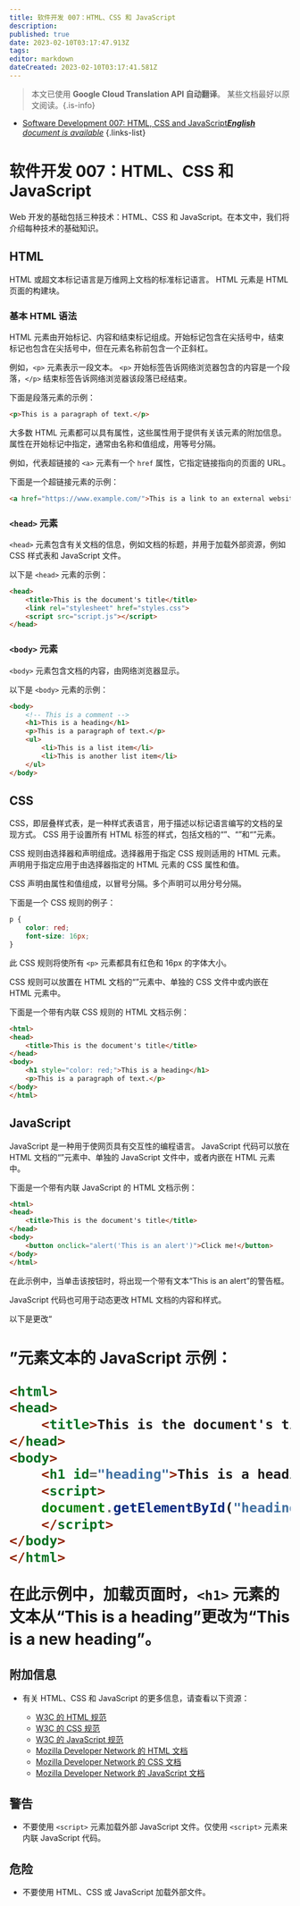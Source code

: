 ```yaml
---
title: 软件开发 007：HTML、CSS 和 JavaScript
description: 
published: true
date: 2023-02-10T03:17:47.913Z
tags: 
editor: markdown
dateCreated: 2023-02-10T03:17:41.581Z
---
```


> 本文已使用 **Google Cloud Translation API 自动翻译**。
某些文档最好以原文阅读。{.is-info}



- [Software Development 007: HTML, CSS and JavaScript***English** document is available*](/en/Knowledge-base/Software-Development/Learning/software-development-007-html-css-and-javascript)
{.links-list}


# 软件开发 007：HTML、CSS 和 JavaScript

Web 开发的基础包括三种技术：HTML、CSS 和 JavaScript。在本文中，我们将介绍每种技术的基础知识。

## HTML

HTML 或超文本标记语言是万维网上文档的标准标记语言。 HTML 元素是 HTML 页面的构建块。

### 基本 HTML 语法

HTML 元素由开始标记、内容和结束标记组成。开始标记包含在尖括号中，结束标记也包含在尖括号中，但在元素名称前包含一个正斜杠。

例如，`<p>` 元素表示一段文本。 `<p>` 开始标签告诉网络浏览器包含的内容是一个段落，`</p>` 结束标签告诉网络浏览器该段落已经结束。

下面是段落元素的示例：

```html
<p>This is a paragraph of text.</p>
```

大多数 HTML 元素都可以具有属性，这些属性用于提供有关该元素的附加信息。属性在开始标记中指定，通常由名称和值组成，用等号分隔。

例如，代表超链接的 `<a>` 元素有一个 `href` 属性，它指定链接指向的页面的 URL。

下面是一个超链接元素的示例：

```html
<a href="https://www.example.com/">This is a link to an external website.</a>
```

### `<head>` 元素

`<head>` 元素包含有关文档的信息，例如文档的标题，并用于加载外部资源，例如 CSS 样式表和 JavaScript 文件。

以下是 `<head>` 元素的示例：

```html
<head>
    <title>This is the document's title</title>
    <link rel="stylesheet" href="styles.css">
    <script src="script.js"></script>
</head>
```

### `<body>` 元素

`<body>` 元素包含文档的内容，由网络浏览器显示。

以下是 `<body>` 元素的示例：

```html
<body>
    <!-- This is a comment -->
    <h1>This is a heading</h1>
    <p>This is a paragraph of text.</p>
    <ul>
        <li>This is a list item</li>
        <li>This is another list item</li>
    </ul>
</body>
```

## CSS

CSS，即层叠样式表，是一种样式表语言，用于描述以标记语言编写的文档的呈现方式。 CSS 用于设置所有 HTML 标签的样式，包括文档的“<body>”、“<head>”和“<html>”元素。

CSS 规则由选择器和声明组成。选择器用于指定 CSS 规则适用的 HTML 元素。声明用于指定应用于由选择器指定的 HTML 元素的 CSS 属性和值。

CSS 声明由属性和值组成，以冒号分隔。多个声明可以用分号分隔。

下面是一个 CSS 规则的例子：

```css
p {
    color: red;
    font-size: 16px;
}
```

此 CSS 规则将使所有 `<p>` 元素都具有红色和 16px 的字体大小。

CSS 规则可以放置在 HTML 文档的“<head>”元素中、单独的 CSS 文件中或内嵌在 HTML 元素中。

下面是一个带有内联 CSS 规则的 HTML 文档示例：

```html
<html>
<head>
    <title>This is the document's title</title>
</head>
<body>
    <h1 style="color: red;">This is a heading</h1>
    <p>This is a paragraph of text.</p>
</body>
</html>
```

## JavaScript

JavaScript 是一种用于使网页具有交互性的编程语言。 JavaScript 代码可以放在 HTML 文档的“<head>”元素中、单独的 JavaScript 文件中，或者内嵌在 HTML 元素中。

下面是一个带有内联 JavaScript 的 HTML 文档示例：

```html
<html>
<head>
    <title>This is the document's title</title>
</head>
<body>
    <button onclick="alert('This is an alert')">Click me!</button>
</body>
</html>
```

在此示例中，当单击该按钮时，将出现一个带有文本“This is an alert”的警告框。

JavaScript 代码也可用于动态更改 HTML 文档的内容和样式。

以下是更改“<h1>”元素文本的 JavaScript 示例：

```html
<html>
<head>
    <title>This is the document's title</title>
</head>
<body>
    <h1 id="heading">This is a heading</h1>
    <script>
    document.getElementById("heading").innerHTML = "This is a new heading";
    </script>
</body>
</html>
```

在此示例中，加载页面时，`<h1>` 元素的文本从“This is a heading”更改为“This is a new heading”。

## 附加信息

- 有关 HTML、CSS 和 JavaScript 的更多信息，请查看以下资源：

    - [W3C 的 HTML 规范](https://www.w3.org/TR/html/)
    - [W3C 的 CSS 规范](https://www.w3.org/TR/CSS/)
    - [W3C 的 JavaScript 规范](https://www.w3.org/TR/javascript/)
    - [Mozilla Developer Network 的 HTML 文档](https://developer.mozilla.org/en-US/docs/Web/HTML)
    - [Mozilla Developer Network 的 CSS 文档](https://developer.mozilla.org/en-US/docs/Web/CSS)
    - [Mozilla Developer Network 的 JavaScript 文档](https://developer.mozilla.org/en-US/docs/Web/JavaScript)

## 警告

- 不要使用 `<script>` 元素加载外部 JavaScript 文件。仅使用 `<script>` 元素来内联 JavaScript 代码。

## 危险

- 不要使用 HTML、CSS 或 JavaScript 加载外部文件。
